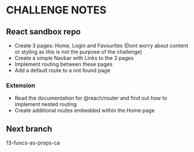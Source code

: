 # CHALLENGE NOTES

## React sandbox repo

- Create 3 pages: Home, Login and Favourites (Dont worry about content or styling as this is not the purpose of the challenge)
- Create a simple Navbar with Links to the 3 pages
- Implement routing between these pages
- Add a default route to a not found page

### Extension

- Read the documentation for @reach/router and find out how to implement nested routing
- Create additional routes embedded within the Home page

## Next branch 

13-funcs-as-props-ca